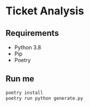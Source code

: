 # Ticket Analysis

## Requirements

- Python 3.8
- Pip
- Poetry

## Run me

```sh
poetry install
poetry run python generate.py 
```
